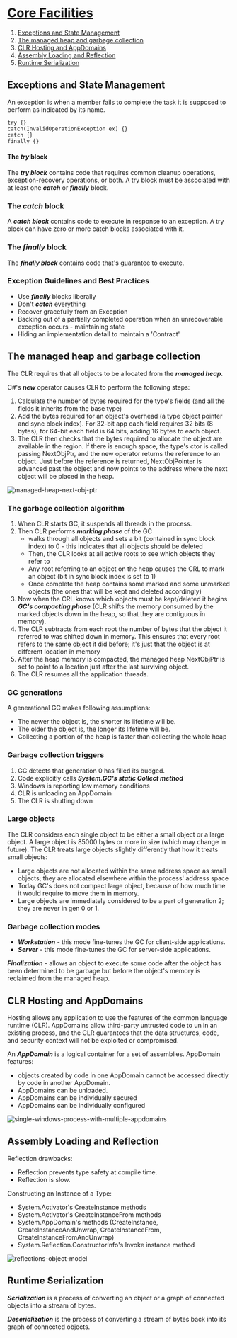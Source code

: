 ﻿# [Core Facilities](../../README.md)

1. [Exceptions and State Management](#exceptions-and-state-management)
2. [The managed heap and garbage collection](#the-managed-heap-and-garbage-collection)
3. [CLR Hosting and AppDomains](#clr-hosting-and-appdomains)
4. [Assembly Loading and Reflection](#assembly-loading-and-reflection)
5. [Runtime Serialization](#runtime-serialization)

## Exceptions and State Management

An exception is when a member fails to complete the task it is supposed to perform as indicated by its name.

```
try {}
catch(InvalidOperationException ex) {}
catch {}
finally {}
```

#### The ___try___ block

The ___try block___ contains code that requires common cleanup operations, exception-recovery operations, or both. A try
block
must be associated with at least one ___catch___ or ___finally___ block.

### The ___catch___ block

A ___catch block___ contains code to execute in response to an exception. A try block can have zero or more catch blocks
associated with it.

### The ___finally___ block

The ___finally block___ contains code that's guarantee to execute.

### Exception Guidelines and Best Practices

- Use ___finally___ blocks liberally
- Don't ___catch___ everything
- Recover gracefully from an Exception
- Backing out of a partially completed operation when an unrecoverable exception occurs - maintaining state
- Hiding an implementation detail to maintain a 'Contract'

## The managed heap and garbage collection

The CLR requires that all objects to be allocated from the ___managed heap___.

C#'s ___new___ operator causes CLR to perform the following steps:

1. Calculate the number of bytes required for the type's fields (and all the fields it inherits from the base type)
2. Add the bytes required for an object's overhead (a type object pointer and sync block index). For 32-bit app each
   field requires 32 bits (8 bytes), for 64-bit each field is 64 bits, adding 16 bytes to each object.
3. The CLR then checks that the bytes required to allocate the object are available in the region. If there is enough
   space, the type's ctor is called passing NextObjPtr, and the new operator returns the reference to an object. Just
   before the reference is returned, NextObjPointer is advanced past the object and now points to the address where the
   next object will be placed in the heap.

![managed-heap-next-obj-ptr](../../img/managed-heap-next-obj-ptr.png "Managed heap NextObjPtr")

### The garbage collection algorithm

1. When CLR starts GC, it suspends all threads in the process.
2. Then CLR performs ___marking phase___ of the GC
    - walks through all objects and sets a bit (contained in sync block index) to 0 - this indicates that all objects
      should be deleted
    - Then, the CLR looks at all active roots to see which objects they refer to
    - Any root referring to an object on the heap causes the CRL to mark an object (bit in sync block index is set to 1)
    - Once complete the heap contains some marked and some unmarked objects (the ones that will be kept and deleted
      accordingly)
3. Now when the CRL knows which objects must be kept/deleted it begins ___GC's compacting phase___ (CLR shifts the
   memory consumed by the marked objects down in the heap, so that they are contiguous in memory).
4. The CLR subtracts from each root the number of bytes that the object it referred to was shifted down in memory. This
   ensures that every root refers to the same object it did before; it's just that the object is at different location
   in memory
5. After the heap memory is compacted, the managed heap NextObjPtr is set to point to a location just after the last
   surviving object.
6. The CLR resumes all the application threads.

### GC generations

A generational GC makes following assumptions:

- The newer the object is, the shorter its lifetime will be.
- The older the object is, the longer its lifetime will be.
- Collecting a portion of the heap is faster than collecting the whole heap

### Garbage collection triggers

1. GC detects that generation 0 has filled its budged.
2. Code explicitly calls ___System.GC's static Collect method___
3. Windows is reporting low memory conditions
4. CLR is unloading an AppDomain
5. The CLR is shutting down

### Large objects

The CLR considers each single object to be either a small object or a large object. A large object is 85000 bytes or
more in size (which may change in future).
The CLR treats large objects slightly differently that how it treats small objects:

- Large objects are not allocated within the same address space as small objects; they are allocated elsewhere within
  the process' address space
- Today GC's does not compact large object, because of how much time it would require to move them in memory.
- Large objects are immediately considered to be a part of generation 2; they are never in gen 0 or 1.

### Garbage collection modes

- ___Workstation___ - this mode fine-tunes the GC for client-side applications.
- ___Server___ - this mode fine-tunes the GC for server-side applications.

___Finalization___ - allows an object to execute some code after the object has been determined to be garbage but before
the object's memory is reclaimed from the managed heap.

## CLR Hosting and AppDomains

Hosting allows any application to use the features of the common language runtime (CLR).
AppDomains allow third-party untrusted code to un in an existing process, and the CLR guarantees that the data
structures, code, and security context will not be exploited or compromised.

An ___AppDomain___ is a logical container for a set of assemblies.
AppDomain features:

- objects created by code in one AppDomain cannot be accessed directly by code in another AppDomain.
- AppDomains can be unloaded.
- AppDomains can be individually secured
- AppDomains can be individually configured

![single-windows-process-with-multiple-appdomains](../../img/single-windows-process-with-multiple-appdomains.png "A single Windows process hosting the CLR and two AppDomains")

## Assembly Loading and Reflection

Reflection drawbacks:

- Reflection prevents type safety at compile time.
- Reflection is slow.

Constructing an Instance of a Type:

- System.Activator's CreateInstance methods
- System.Activator's CreateInstanceFrom methods
- System.AppDomain's methods (CreateInstance, CreateInstanceAndUnwrap, CreateInstanceFrom, CreateInstanceFromAndUnwrap)
- System.Reflection.ConstructorInfo's Invoke instance method

![reflections-object-model](../../img/reflections-object-model.png "Types an application uses to walk reflection's object model")

## Runtime Serialization

___Serialization___ is a process of converting an object or a graph of connected objects into a stream of bytes.

___Deserialization___ is the process of converting a stream of bytes back into its graph of connected objects.